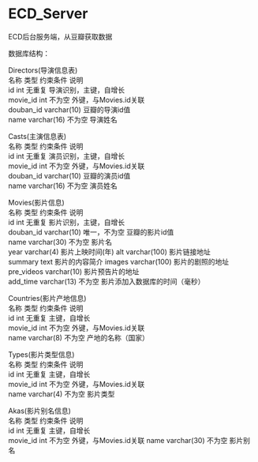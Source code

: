 ECD_Server
==========

ECD后台服务端，从豆瓣获取数据


数据库结构：

  			
				
Directors(导演信息表)		 		
名称	      类型	        约束条件	    说明	
id	      int	          无重复	      导演识别，主键，自增长	
movie_id      int	          不为空	      外键，与Movies.id关联	
douban_id     varchar(10)		              豆瓣的导演id值	
name	      varchar(16)	  不为空	      导演姓名	

				
Casts(主演信息表)				
名称	      类型	        约束条件	    说明	
id	        int	          无重复	      演员识别，主键，自增长	
movie_id	  int	          不为空	      外键，与Movies.id关联	
douban_id	  varchar(10)		              豆瓣的演员id值	
name	      varchar(16)	  不为空	      演员姓名	


Movies(影片信息)				
名称	      类型	        约束条件	    说明	
id	        int	          无重复	      影片识别，主键，自增长	
douban_id	  varchar(10)	  唯一，不为空	豆瓣的影片id值	
name	      varchar(30)	  不为空	      影片名	
year	      varchar(4)		              影片上映时间(年)	
alt	        varchar(100)		            影片链接地址	
summary	    text		                    影片的内容简介	
images	    varchar(100)		            影片的剧照的地址	
pre_videos	varchar(10)		              影片预告片的地址	
add_time	  varchar(13)	  不为空	      影片添加入数据库的时间（毫秒）	


Countries(影片产地信息)				
名称	      类型	        约束条件	    说明	
id	        int	          无重复	      主键，自增长	
movie_id	  int	          不为空	      外键，与Movies.id关联	
name	      varchar(8)	  不为空	      产地的名称（国家）	


Types(影片类型信息)				
名称	      类型	        约束条件	    说明	
id	        int	          无重复	      主键，自增长	
movie_id	  int	          不为空	      外键，与Movies.id关联	
name	      varchar(4)	  不为空	      影片类型	


Akas(影片别名信息)				
名称	      类型	        约束条件	    说明	
id	        int         	无重复	      主键，自增长	
movie_id	  int	不为空	                外键，与Movies.id关联	
name	      varchar(30)	  不为空	      影片别名	 
